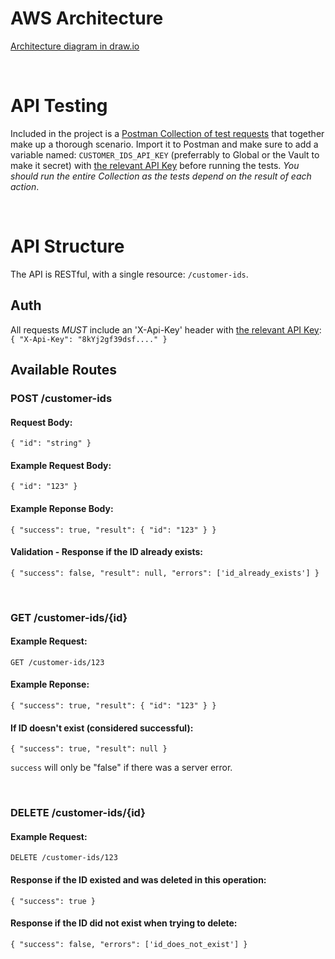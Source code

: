 # AWS Architecture

[Architecture diagram in draw.io](https://viewer.diagrams.net/?tags=%7B%7D&lightbox=1&target=blank&highlight=0000ff&layers=1&nav=1&title=CloudZone%20Home%20Assignment.drawio&dark=auto#Uhttps%3A%2F%2Fdrive.google.com%2Fuc%3Fid%3D1mcz2JSAvQmMJKzFc-qkScpcbi738MHAA%26export%3Ddownload)

<br>

# API Testing

Included in the project is a [Postman Collection of test requests](lambda/api/tests/CloudZone%20Home%20Assignment.postman_collection.json) that together make up a thorough scenario.
Import it to Postman and make sure to add a variable named: `CUSTOMER_IDS_API_KEY` (preferrably to Global or the Vault to make it secret) with [the relevant API Key](https://il-central-1.console.aws.amazon.com/apigateway/main/api-keys/572sgfvql5?api=unselected&region=il-central-1) before running the tests.
*You should run the entire Collection as the tests depend on the result of each action*.

<br>

# API Structure

The API is RESTful, with a single resource: `/customer-ids`.

## Auth

All requests *MUST* include an 'X-Api-Key' header with [the relevant API Key](https://il-central-1.console.aws.amazon.com/apigateway/main/api-keys/572sgfvql5?api=unselected&region=il-central-1):
`{ "X-Api-Key": "8kYj2gf39dsf...." }`

## Available Routes

### POST /customer-ids

#### Request Body:
`{ "id": "string" }`

#### Example Request Body:
`{ "id": "123" }`

#### Example Reponse Body:
`{ "success": true, "result": { "id": "123" } }`

#### Validation - Response if the ID already exists:
`{ "success": false, "result": null, "errors": ['id_already_exists'] }`

<br>

### GET /customer-ids/{id}

#### Example Request:
`GET /customer-ids/123`

#### Example Reponse:
`{ "success": true, "result": { "id": "123" } }`

#### If ID doesn't exist (considered successful):
`{ "success": true, "result": null }`

`success` will only be "false" if there was a server error.

<br>

### DELETE /customer-ids/{id}

#### Example Request:
`DELETE /customer-ids/123`

#### Response if the ID existed and was deleted in this operation:
`{ "success": true }`

#### Response if the ID did not exist when trying to delete:
`{ "success": false, "errors": ['id_does_not_exist'] }`

